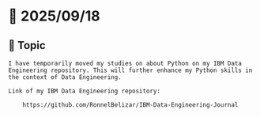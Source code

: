 # 📅 2025/09/18

## 📝 Topic

    I have temporarily moved my studies on about Python on my IBM Data Engineering repository. This will further enhance my Python skills in the context of Data Engineering.

    Link of my IBM Data Engineering repository:

        https://github.com/RonnelBelizar/IBM-Data-Engineering-Journal
